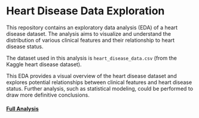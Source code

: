 # Heart Disease Data Exploration

This repository contains an exploratory data analysis (EDA) of a heart disease dataset. The analysis aims to visualize and understand the distribution of various clinical features and their relationship to heart disease status.

The dataset used in this analysis is `heart_disease_data.csv` (from the Kaggle heart disease dataset). 

This EDA provides a visual overview of the heart disease dataset and explores potential relationships between clinical features and heart disease status. Further analysis, such as statistical modeling, could be performed to draw more definitive conclusions.

#### [Full Analysis](Heart_Disease_Analysis.qmd)
